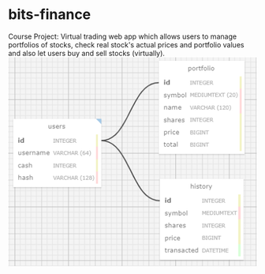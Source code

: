 # bits-finance
Course Project: Virtual trading web app which allows users to manage portfolios of stocks, check real stock's actual prices and portfolio values and also let users buy and sell stocks (virtually).
![Tables](bits-financeSchemaDesign.PNG)
